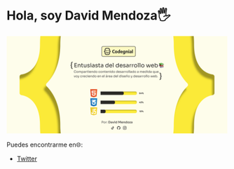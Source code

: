 <div aling="center"><h1 aling="center">Hola, soy David Mendoza🖐</h1></div>

![banner2](https://github.com/codegnial/codegnial/blob/master/Readme-Profile.jpg?raw=true)

Puedes encontrarme en🌐:
- [Twitter](https://twitter.com/codegnial)
<!--
**codegenial/codegenial** is a ✨ _special_ ✨ repository because its `README.md` (this file) appears on your GitHub profile.

Here are some ideas to get you started: 

- 🔭 I’m currently working on ...
- 🌱 I’m currently learning ...
- 👯 I’m looking to collaborate on ...
- 🤔 I’m looking for help with ...
- 💬 Ask me about ...
- 📫 How to reach me: ...
- 😄 Pronouns: ...
- ⚡ Fun fact: ...
-->
